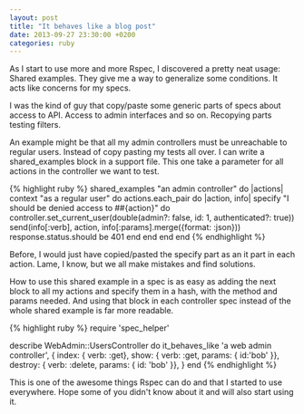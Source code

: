 ```yaml
---
layout: post
title: "It behaves like a blog post"
date: 2013-09-27 23:30:00 +0200
categories: ruby
---
```


As I start to use more and more Rspec, I discovered a pretty neat usage:
Shared examples. They give me a way to generalize some conditions.
It acts like concerns for my specs.

I was the kind of guy that copy/paste some generic parts of specs about access to API.
Access to admin interfaces and so on. Recopying parts testing filters.

An example might be that all my admin controllers must be unreachable to regular users.
Instead of copy pasting my tests all over. I can write a shared_examples block in a support file.
This one take a parameter for all actions in the controller we want to test.

{% highlight ruby %}
shared_examples "an admin controller" do |actions|
  context "as a regular user" do
    actions.each_pair do |action, info|
      specify "I should be denied access to ##{action}" do
        controller.set_current_user(double(admin?: false, id: 1, authenticated?: true))
        send(info[:verb], action, info[:params].merge({format: :json}))
        response.status.should be 401
      end
    end
  end
end
{% endhighlight %}

Before, I would just have copied/pasted the specify part as an it part in each action.
Lame, I know, but we all make mistakes and find solutions.

How to use this shared example in a spec is as easy as adding the next block
to all my actions and specify them in a hash, with the method and params needed.
And using that block in each controller spec instead of the whole shared example is far more readable.

{% highlight ruby %}
require 'spec_helper'

describe WebAdmin::UsersController do
  it_behaves_like 'a web admin controller', {
    index:   { verb: :get},
    show:    { verb: :get, params: { id:'bob' }},
    destroy: { verb: :delete, params: { id: 'bob' }},
  }
end
{% endhighlight %}

This is one of the awesome things Rspec can do and that I started to use everywhere.
Hope some of you didn't know about it and will also start using it.

